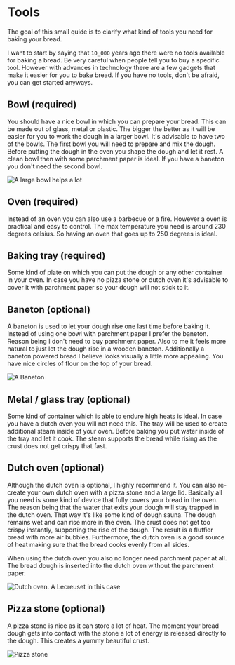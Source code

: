 # Tools

The goal of this small quide is to clarify what kind of tools you need for baking your bread.

I want to start by saying that `10_000` years ago there were no tools available for baking a bread. Be very careful when people tell you to buy a specific tool. However with advances in technology there are a few gadgets that make it easier for you to bake bread. If you have no tools, don't be afraid, you can get started anyways.

## Bowl (required)

You should have a nice bowl in which you can prepare your bread. This can be made out of glass, metal or plastic. The bigger the better as it will be easier for you to work the dough in a larger bowl. It's advisable to have two of the bowls. The first bowl you will need to prepare and mix the dough. Before putting the dough in the oven you shape the dough and let it rest. A clean bowl then with some parchment paper is ideal. If you have a baneton you don't need the second bowl.

![A large bowl helps a lot](https://i.imgur.com/jtlHzfG.jpg)

## Oven (required)

Instead of an oven you can also use a barbecue or a fire. However a oven is practical and easy to control. The max temperature you need is around 230 degrees celsius. So having an oven that goes up to 250 degrees is ideal.

## Baking tray (required)

Some kind of plate on which you can put the dough or any other container in your oven. In case you have no pizza stone or dutch oven it's advisable to cover it with parchment paper so your dough will not stick to it.

## Baneton (optional)

A baneton is used to let your dough rise one last time before baking it. Instead of using one bowl with parchment paper I prefer the baneton. Reason being I don't need to buy parchment paper. Also to me it feels more natural to just let the dough rise in a wooden baneton. Additionally a baneton powered bread I believe looks visually a little more appealing. You have nice circles of flour on the top of your bread.

![A Baneton](https://i.imgur.com/8GZhYtH.jpg)

## Metal / glass tray (optional)

Some kind of container which is able to endure high heats is ideal. In case you have a dutch oven you will not need this. The tray will be used to create additional steam inside of your oven. Before baking you put water inside of the tray and let it cook. The steam supports the bread while rising as the crust does not get crispy that fast.


## Dutch oven (optional)

Although the dutch oven is optional, I highly recommend it. You can also re-create your own dutch oven with a pizza stone and a large lid. Basically all you need is some kind of device that fully covers your bread in the oven. The reason being that the water that exits your dough will stay trapped in the dutch oven. That way it's like some kind of dough sauna. The dough remains wet and can rise more in the oven. The crust does not get too crispy instantly, supporting the rise of the dough. The result is a fluffier bread with more air bubbles. Furthermore, the dutch oven is a good source of heat making sure that the bread cooks evenly from all sides.

When using the dutch oven you also no longer need parchment paper at all. The bread dough is inserted into the dutch oven without the parchment paper.

![Dutch oven. A Lecreuset in this case](https://i.imgur.com/5kaFXmt.jpg)

## Pizza stone (optional)

A pizza stone is nice as it can store a lot of heat. The moment your bread dough gets into contact with the stone a lot of energy is released directly to the dough. This creates a yummy beautiful crust.

![Pizza stone](https://i.imgur.com/dRvTrbM.jpg)
